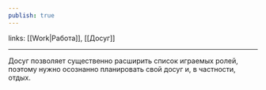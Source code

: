 ```yaml
---
publish: true
---
```

links: [[Work|Работа]], [[Досуг]]

---

Досуг позволяет существенно расширить список играемых ролей, поэтому нужно осознанно планировать свой досуг и, в частности, отдых.